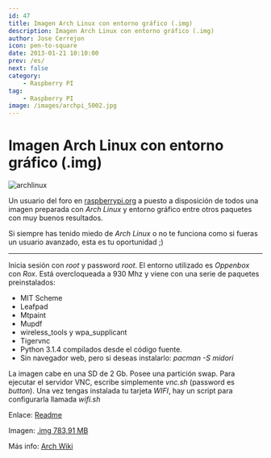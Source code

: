 ```yaml
---
id: 47
title: Imagen Arch Linux con entorno gráfico (.img)
description: Imagen Arch Linux con entorno gráfico (.img)
author: Jose Cerrejon
icon: pen-to-square
date: 2013-01-21 10:10:00
prev: /es/
next: false
category:
    - Raspberry PI
tag:
    - Raspberry PI
image: /images/archpi_5002.jpg
---
```


# Imagen Arch Linux con entorno gráfico (.img)

![archlinux](/images/archpi_5002.jpg)

Un usuario del foro en [raspberrypi.org](https://www.raspberrypi.org/phpBB3/viewtopic.php?f=63&t=30272) a puesto a disposición de todos una imagen preparada con _Arch Linux_ y entorno gráfico entre otros paquetes con muy buenos resultados.

Si siempre has tenido miedo de _Arch Linux_ o no te funciona como si fueras un usuario avanzado, esta es tu oportunidad ;)

---

Inicia sesión con _root_ y password _root_. El entorno utilizado es _Oppenbox_ con _Rox_. Está overcloqueada a 930 Mhz y viene con una serie de paquetes preinstalados:

-   MIT Scheme
-   Leafpad
-   Mtpaint
-   Mupdf
-   wireless_tools y wpa_supplicant
-   Tigervnc
-   Python 3.1.4 compilados desde el código fuente.
-   Sin navegador web, pero si deseas instalarlo: _pacman -S midori_

La imagen cabe en una SD de 2 Gb. Posee una partición swap. Para ejecutar el servidor VNC, escribe simplemente _vnc.sh_ (password es _button_). Una vez tengas instalada tu tarjeta _WIFI_, hay un script para configurarla llamada _wifi.sh_

Enlace: [Readme](https://www.dropbox.com/s/eaxtwnm5uta6asn/README.txt)

Imagen: [.img 783,91 MB](https://www.dropbox.com/s/z564itspr21ukg4/arch_RPi2.zip)

Más info: [Arch Wiki](https://wiki.archlinux.org/)
